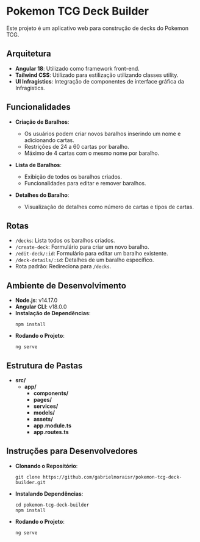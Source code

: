 
# Pokemon TCG Deck Builder

Este projeto é um aplicativo web para construção de decks do Pokemon TCG.

## Arquitetura

- **Angular 18**: Utilizado como framework front-end.
- **Tailwind CSS**: Utilizado para estilização utilizando classes utility.
- **UI Infragistics**: Integração de componentes de interface gráfica da Infragistics.

## Funcionalidades

- **Criação de Baralhos**:
  - Os usuários podem criar novos baralhos inserindo um nome e adicionando cartas.
  - Restrições de 24 a 60 cartas por baralho.
  - Máximo de 4 cartas com o mesmo nome por baralho.

- **Lista de Baralhos**:
  - Exibição de todos os baralhos criados.
  - Funcionalidades para editar e remover baralhos.

- **Detalhes do Baralho**:
  - Visualização de detalhes como número de cartas e tipos de cartas.

## Rotas

- `/decks`: Lista todos os baralhos criados.
- `/create-deck`: Formulário para criar um novo baralho.
- `/edit-deck/:id`: Formulário para editar um baralho existente.
- `/deck-details/:id`: Detalhes de um baralho específico.
- Rota padrão: Redireciona para `/decks`.

## Ambiente de Desenvolvimento

- **Node.js**: v14.17.0
- **Angular CLI**: v18.0.0
- **Instalação de Dependências**:
  ```
  npm install
  ```
- **Rodando o Projeto**:
  ```
  ng serve
  ```

## Estrutura de Pastas

- **src/**
  - **app/**
    - **components/**
    - **pages/**
    - **services/**
    - **models/**
    - **assets/**
    - **app.module.ts**
    - **app.routes.ts**

## Instruções para Desenvolvedores

- **Clonando o Repositório**:
  ```
  git clone https://github.com/gabrielmoraisr/pokemon-tcg-deck-builder.git
  ```
- **Instalando Dependências**:
  ```
  cd pokemon-tcg-deck-builder
  npm install
  ```
- **Rodando o Projeto**:
  ```
  ng serve
  ```
